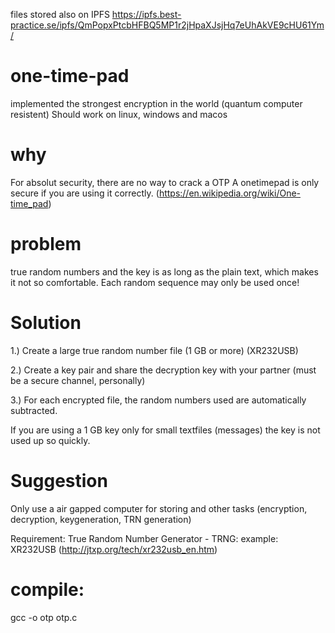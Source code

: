 files stored also on IPFS
https://ipfs.best-practice.se/ipfs/QmPopxPtcbHFBQ5MP1r2jHpaXJsjHq7eUhAkVE9cHU61Ym/

# one-time-pad
implemented the strongest encryption in the world (quantum computer resistent)
Should work on linux, windows and macos

# why
For absolut security, there are no way to crack a OTP
A onetimepad is only secure if you are using it correctly. (https://en.wikipedia.org/wiki/One-time_pad)

# problem
true random numbers and the key is as long as the plain text, which makes it not so comfortable.
Each random sequence may only be used once!

# Solution
1.) Create a large true random number file (1 GB or more) (XR232USB)

2.) Create a key pair and share the decryption key with your partner (must be a secure channel, personally)

3.) For each encrypted file, the random numbers used are automatically subtracted.


If you are using a 1 GB key only for small textfiles (messages) the key is not used up so quickly.

# Suggestion
Only use a air gapped computer for storing and other tasks (encryption, decryption, keygeneration, TRN generation)

Requirement: True Random Number Generator - TRNG: example: XR232USB (http://jtxp.org/tech/xr232usb_en.htm)

# compile: 
gcc -o otp otp.c
